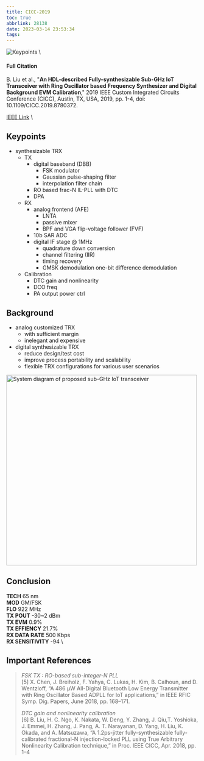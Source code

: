 ```yaml
---
title: CICC-2019
toc: true
abbrlink: 28138
date: 2023-03-14 23:53:34
tags:
---
```


![Keypoints](https://api2.mubu.com/v3/document_image/4d1030b9-17c7-40b3-926c-8740d2c79e4a-216525.jpg) \

#### Full Citation

B. Liu et al., "**An HDL-described Fully-synthesizable Sub-GHz IoT Transceiver with Ring Oscillator based Frequency Synthesizer and Digital Background EVM Calibration**," 2019 IEEE Custom Integrated Circuits Conference (CICC), Austin, TX, USA, 2019, pp. 1-4, doi: 10.1109/CICC.2019.8780372.

[IEEE Link](https://ieeexplore.ieee.org/document/8780372) \

## Keypoints

- synthesizable TRX
  - TX
    - digital baseband (DBB)
      - FSK modulator
      - Gaussian pulse-shaping filter
      - interpolation filter chain
    - RO based frac-N IL-PLL with DTC
    - DPA
  - RX
    - analog frontend (AFE)
      - LNTA
      - passive mixer
      - BPF and VGA
        flip-voltage follower (FVF)
    - 10b SAR ADC
    - digital IF stage 
      @ 1MHz
      - quadrature down conversion
      - channel filtering (IIR)
      - timing recovery
      - GMSK demodulation
        one-bit difference demodulation
  - Calibration
    - DTC gain and nonlinearity
    - DCO freq
    - PA output power ctrl

## Background

- analog customized TRX
  - with sufficient margin
  - inelegant and expensive
- digital synthesizable TRX
  - reduce design/test cost
  - improve process portability and scalability
  - flexible TRX configurations for various user scenarios

<img src="https://api2.mubu.com/v3/document_image/d4d4e181-23d6-4456-b8c1-9eb9e0d8aa2f-216525.jpg" width = "500" alt="System diagram of proposed sub-GHz IoT transceiver" align=center />

## Conclusion

**TECH**  65 nm \
**MOD**  GM/FSK \
**FLO**  922 MHz \
**TX POUT**  -30~2 dBm \
**TX EVM**  0.9% \
**TX EFFIENCY**  21.7% \
**RX  DATA RATE**  500 Kbps \
**RX SENSITIVITY**  -94 \

## Important References

> *FSK TX : RO-based sub-integer-N PLL* \
> [5] X. Chen, J. Breiholz, F. Yahya, C. Lukas, H. Kim, B. Calhoun, and D. Wentzloff, “A 486 μW All-Digital Bluetooth Low Energy Transmitter with Ring Oscillator Based ADPLL for IoT applications,” in IEEE RFIC Symp. Dig. Papers, June 2018, pp. 168–171.
> 
> *DTC gain and nonlinearity calibration* \
> [6] B. Liu, H. C. Ngo, K. Nakata, W. Deng, Y. Zhang, J. Qiu,T. Yoshioka, J. Emmei, H. Zhang, J. Pang, A. T. Narayanan, D. Yang, H. Liu, K. Okada, and A. Matsuzawa, “A 1.2ps-jitter fully-synthesizable fully-calibrated fractional-N injection-locked PLL using True Arbitrary Nonlinearity Calibration technique,” in Proc. IEEE CICC, Apr. 2018, pp. 1–4
